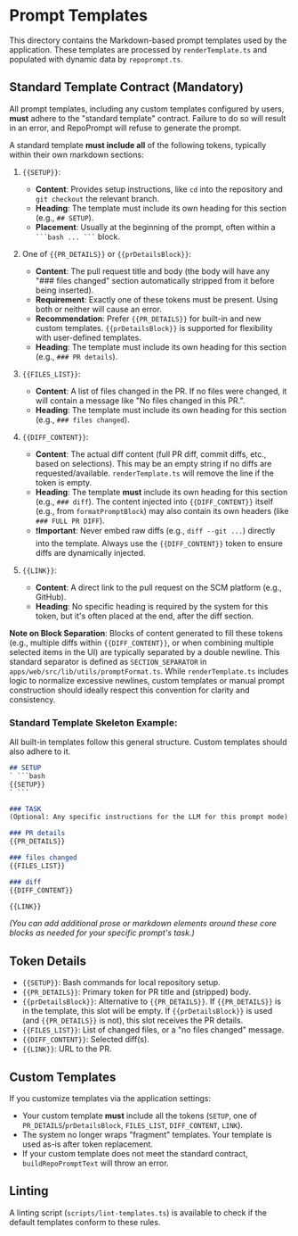 # Prompt Templates

This directory contains the Markdown-based prompt templates used by the application. These templates are processed by `renderTemplate.ts` and populated with dynamic data by `repoprompt.ts`.

## Standard Template Contract (Mandatory)

All prompt templates, including any custom templates configured by users, **must** adhere to the "standard template" contract. Failure to do so will result in an error, and RepoPrompt will refuse to generate the prompt.

A standard template **must include all** of the following tokens, typically within their own markdown sections:

1.  `{{SETUP}}`:
    *   **Content**: Provides setup instructions, like `cd` into the repository and `git checkout` the relevant branch.
    *   **Heading**: The template must include its own heading for this section (e.g., `## SETUP`).
    *   **Placement**: Usually at the beginning of the prompt, often within a ` ```bash ... ``` ` block.

2.  One of `{{PR_DETAILS}}` or `{{prDetailsBlock}}`:
    *   **Content**: The pull request title and body (the body will have any "### files changed" section automatically stripped from it before being inserted).
    *   **Requirement**: Exactly one of these tokens must be present. Using both or neither will cause an error.
    *   **Recommendation**: Prefer `{{PR_DETAILS}}` for built-in and new custom templates. `{{prDetailsBlock}}` is supported for flexibility with user-defined templates.
    *   **Heading**: The template must include its own heading for this section (e.g., `### PR details`).

3.  `{{FILES_LIST}}`:
    *   **Content**: A list of files changed in the PR. If no files were changed, it will contain a message like "No files changed in this PR.".
    *   **Heading**: The template must include its own heading for this section (e.g., `### files changed`).

4.  `{{DIFF_CONTENT}}`:
    *   **Content**: The actual diff content (full PR diff, commit diffs, etc., based on selections). This may be an empty string if no diffs are requested/available. `renderTemplate.ts` will remove the line if the token is empty.
    *   **Heading**: The template **must** include its own heading for this section (e.g., `### diff`). The content injected into `{{DIFF_CONTENT}}` itself (e.g., from `formatPromptBlock`) may also contain its own headers (like `### FULL PR DIFF`).
    *   ❗️**Important**: Never embed raw diffs (e.g., `diff --git ...`) directly into the template. Always use the `{{DIFF_CONTENT}}` token to ensure diffs are dynamically injected.

5.  `{{LINK}}`:
    *   **Content**: A direct link to the pull request on the SCM platform (e.g., GitHub).
    *   **Heading**: No specific heading is required by the system for this token, but it's often placed at the end, after the diff section.

**Note on Block Separation**: Blocks of content generated to fill these tokens (e.g., multiple diffs within `{{DIFF_CONTENT}}`, or when combining multiple selected items in the UI) are typically separated by a double newline. This standard separator is defined as `SECTION_SEPARATOR` in `apps/web/src/lib/utils/promptFormat.ts`. While `renderTemplate.ts` includes logic to normalize excessive newlines, custom templates or manual prompt construction should ideally respect this convention for clarity and consistency.

### Standard Template Skeleton Example:

All built-in templates follow this general structure. Custom templates should also adhere to it.

```markdown
## SETUP
` ```bash
{{SETUP}}
` ```

### TASK
(Optional: Any specific instructions for the LLM for this prompt mode)

### PR details
{{PR_DETAILS}}

### files changed
{{FILES_LIST}}

### diff
{{DIFF_CONTENT}}

{{LINK}}
```

*(You can add additional prose or markdown elements around these core blocks as needed for your specific prompt's task.)*

## Token Details

-   `{{SETUP}}`: Bash commands for local repository setup.
-   `{{PR_DETAILS}}`: Primary token for PR title and (stripped) body.
-   `{{prDetailsBlock}}`: Alternative to `{{PR_DETAILS}}`. If `{{PR_DETAILS}}` is in the template, this slot will be empty. If `{{prDetailsBlock}}` is used (and `{{PR_DETAILS}}` is not), this slot receives the PR details.
-   `{{FILES_LIST}}`: List of changed files, or a "no files changed" message.
-   `{{DIFF_CONTENT}}`: Selected diff(s).
-   `{{LINK}}`: URL to the PR.

## Custom Templates

If you customize templates via the application settings:
-   Your custom template **must** include all the tokens (`SETUP`, one of `PR_DETAILS`/`prDetailsBlock`, `FILES_LIST`, `DIFF_CONTENT`, `LINK`).
-   The system no longer wraps "fragment" templates. Your template is used as-is after token replacement.
-   If your custom template does not meet the standard contract, `buildRepoPromptText` will throw an error.

## Linting
A linting script (`scripts/lint-templates.ts`) is available to check if the default templates conform to these rules.